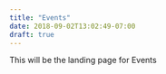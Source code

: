 ```yaml
---
title: "Events"
date: 2018-09-02T13:02:49-07:00
draft: true
---
```


This will be the landing page for Events

